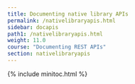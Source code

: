 ```yaml
---
title: Documenting native library APIs
permalink: /nativelibraryapis.html
sidebar: docapis
path1: /nativelibraryapis.html
weight: 11.0
course: "Documenting REST APIs"
section: nativelibraryapis
---
```


{% include minitoc.html %}
